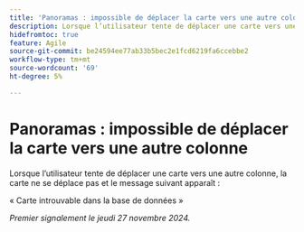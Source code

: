 ```yaml
---
title: 'Panoramas : impossible de déplacer la carte vers une autre colonne'
description: Lorsque l’utilisateur tente de déplacer une carte vers une autre colonne, la carte ne se déplace pas et un message apparaît.
hidefromtoc: true
feature: Agile
source-git-commit: be24594ee77ab33b5bec2e1fcd6219fa6ccebbe2
workflow-type: tm+mt
source-wordcount: '69'
ht-degree: 5%

---
```



# Panoramas : impossible de déplacer la carte vers une autre colonne

Lorsque l’utilisateur tente de déplacer une carte vers une autre colonne, la carte ne se déplace pas et le message suivant apparaît :

« Carte introuvable dans la base de données »

_Premier signalement le jeudi 27 novembre 2024._
